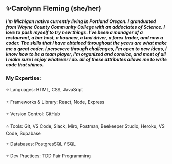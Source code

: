 ##  ✨Carolynn Fleming (she/her)

##### I'm Michigan native currently living in Portland Oregon. I granduated from Wayne County Community College with an addociates of Science. I love to push myself to try new things. I've been a manager of a restaurant, a bar host, a bouncer, a taxi driver, a forex trader, and now a coder. The skills that I have obtained throughout the years are what make me a great coder. I persevere through challenges, I'm open to new ideas, I know how to be a team player, I'm organized and consice, and most of all I make sure I enjoy whatever I do. all of these attributes allows me to write code that shines.

### My Expertise:
⭐ Languages: HTML, CSS, JavaSript

⭐ Frameworks & Library: React, Node, Express

⭐ Version Control: GitHub

⭐ Tools: Git, VS Code, Slack, Miro, Postman, Beekeeper Studio, Heroku, VS Code, Supabase

⭐ Databases: PostgresSQL / SQL

⭐ Dev Practices: TDD Pair Programming
<!---
CarolynnFleming/CarolynnFleming is a ✨ special ✨ repository because its `README.md` (this file) appears on your GitHub profile.
You can click the Preview link to take a look at your changes.
--->
